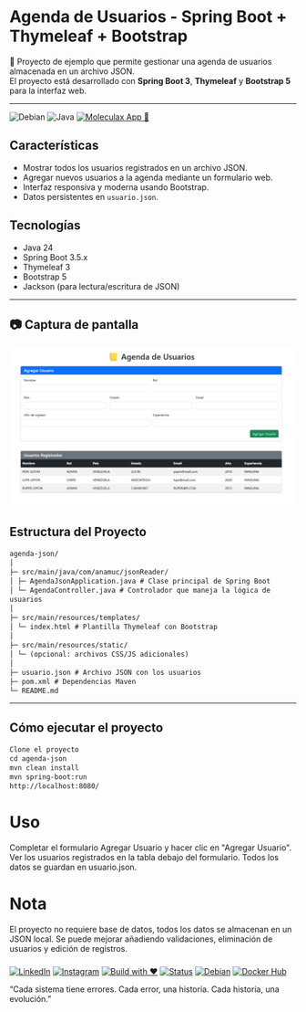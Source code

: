 # Agenda de Usuarios - Spring Boot + Thymeleaf + Bootstrap

📒 Proyecto de ejemplo que permite gestionar una agenda de usuarios almacenada en un archivo JSON.  
El proyecto está desarrollado con **Spring Boot 3**, **Thymeleaf** y **Bootstrap 5** para la interfaz web.

---

![Debian](https://img.shields.io/badge/Linux-Debian-red?logo=debian&logoColor=white)
![Java](https://img.shields.io/badge/Java-SpringBoot-green?logo=java&logoColor=white)
[![Moleculax App 🚀](https://img.shields.io/badge/Moleculax%20App-%23000000.svg?logo=vercel&logoColor=white)](https://moleculaxapp.vercel.app/)



## Características

- Mostrar todos los usuarios registrados en un archivo JSON.
- Agregar nuevos usuarios a la agenda mediante un formulario web.
- Interfaz responsiva y moderna usando Bootstrap.
- Datos persistentes en `usuario.json`.



## Tecnologías
- Java 24
- Spring Boot 3.5.x
- Thymeleaf 3
- Bootstrap 5
- Jackson (para lectura/escritura de JSON)

---
## 📷 Captura de pantalla

![Agenda de Usuarios](pantalla.png)

## Estructura del Proyecto
```text
agenda-json/
│
├─ src/main/java/com/anamuc/jsonReader/
│ ├─ AgendaJsonApplication.java # Clase principal de Spring Boot
│ └─ AgendaController.java # Controlador que maneja la lógica de usuarios
│
├─ src/main/resources/templates/
│ └─ index.html # Plantilla Thymeleaf con Bootstrap
│
├─ src/main/resources/static/
│ └─ (opcional: archivos CSS/JS adicionales)
│
├─ usuario.json # Archivo JSON con los usuarios
├─ pom.xml # Dependencias Maven
└─ README.md
```

---

## Cómo ejecutar el proyecto
```text
Clone el proyecto
cd agenda-json
mvn clean install
mvn spring-boot:run
http://localhost:8080/
```
 # Uso
Completar el formulario Agregar Usuario y hacer clic en "Agregar Usuario".
Ver los usuarios registrados en la tabla debajo del formulario.
Todos los datos se guardan en usuario.json.
# Nota
El proyecto no requiere base de datos, todos los datos se almacenan en un JSON local.
Se puede mejorar añadiendo validaciones, eliminación de usuarios y edición de registros.

###  
[![LinkedIn](https://img.shields.io/badge/LinkedIn-%230A66C2.svg?logo=linkedin&logoColor=white)](https://www.linkedin.com/in/moleculax) [![Instagram](https://img.shields.io/badge/Instagram-%23E4405F.svg?logo=instagram&logoColor=white)](https://www.instagram.com/moleculax)   [![Build with ❤️](https://img.shields.io/badge/built%20with-%E2%9D%A4-red)]() [![Status](https://img.shields.io/badge/status-en%20evolución-8A2BE2)]()  [![Debian](https://img.shields.io/badge/Debian-A81D33.svg?logo=debian&logoColor=white)](https://www.debian.org/) [![Docker Hub](https://img.shields.io/badge/Docker-%230db7ed.svg?logo=docker&logoColor=white)](https://hub.docker.com/u/moleculax)


 “Cada sistema tiene errores. Cada error, una historia. Cada historia, una evolución.”
###
